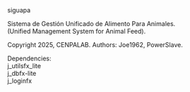 siguapa

Sistema de Gestión Unificado de Alimento Para Animales.  
(Unified Management System for Animal Feed).

Copyright 2025, CENPALAB.
Authors: Joe1962, PowerSlave.

Dependencies:  
j_utilsfx_lite  
j_dbfx-lite  
j_loginfx

